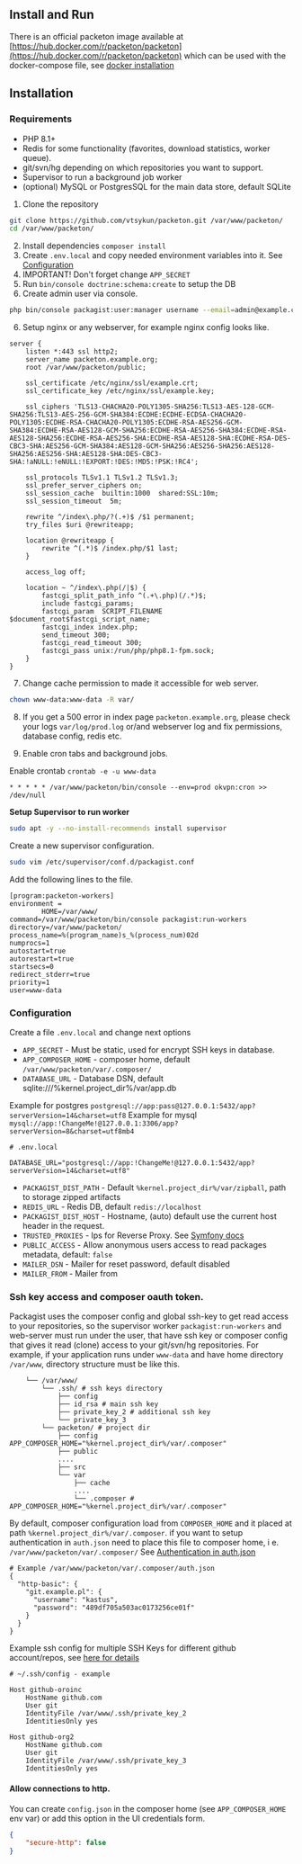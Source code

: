 Install and Run
----------------

There is an official packeton image available at [https://hub.docker.com/r/packeton/packeton](https://hub.docker.com/r/packeton/packeton)
which can be used with the docker-compose file, see [docker installation](installation-docker.md)

Installation
------------

### Requirements

- PHP 8.1+
- Redis for some functionality (favorites, download statistics, worker queue).
- git/svn/hg depending on which repositories you want to support.
- Supervisor to run a background job worker
- (optional) MySQL or PostgresSQL for the main data store, default SQLite

1. Clone the repository

```bash
git clone https://github.com/vtsykun/packeton.git /var/www/packeton/
cd /var/www/packeton/
```

2. Install dependencies `composer install`
3. Create `.env.local` and copy needed environment variables into it. See [Configuration](#configuration)
4. IMPORTANT! Don't forget change `APP_SECRET`
4. Run `bin/console doctrine:schema:create` to setup the DB
5. Create admin user via console.

```bash
php bin/console packagist:user:manager username --email=admin@example.com --password=123456 --admin 
```

6. Setup nginx or any webserver, for example nginx config looks like.

```
server {
    listen *:443 ssl http2;
    server_name packeton.example.org;
    root /var/www/packeton/public;

    ssl_certificate /etc/nginx/ssl/example.crt;
    ssl_certificate_key /etc/nginx/ssl/example.key;

    ssl_ciphers 'TLS13-CHACHA20-POLY1305-SHA256:TLS13-AES-128-GCM-SHA256:TLS13-AES-256-GCM-SHA384:ECDHE:ECDHE-ECDSA-CHACHA20-POLY1305:ECDHE-RSA-CHACHA20-POLY1305:ECDHE-RSA-AES256-GCM-SHA384:ECDHE-RSA-AES128-GCM-SHA256:ECDHE-RSA-AES256-SHA384:ECDHE-RSA-AES128-SHA256:ECDHE-RSA-AES256-SHA:ECDHE-RSA-AES128-SHA:ECDHE-RSA-DES-CBC3-SHA:AES256-GCM-SHA384:AES128-GCM-SHA256:AES256-SHA256:AES128-SHA256:AES256-SHA:AES128-SHA:DES-CBC3-SHA:!aNULL:!eNULL:!EXPORT:!DES:!MD5:!PSK:!RC4';

    ssl_protocols TLSv1.1 TLSv1.2 TLSv1.3;
    ssl_prefer_server_ciphers on;
    ssl_session_cache  builtin:1000  shared:SSL:10m;
    ssl_session_timeout  5m;

    rewrite ^/index\.php/?(.+)$ /$1 permanent;
    try_files $uri @rewriteapp;

    location @rewriteapp {
        rewrite ^(.*)$ /index.php/$1 last;
    }

    access_log off;

    location ~ ^/index\.php(/|$) {
        fastcgi_split_path_info ^(.+\.php)(/.*)$;
        include fastcgi_params;
        fastcgi_param  SCRIPT_FILENAME $document_root$fastcgi_script_name;
        fastcgi_index index.php;
        send_timeout 300;
        fastcgi_read_timeout 300;
        fastcgi_pass unix:/run/php/php8.1-fpm.sock;
    }
}
```

7. Change cache permission to made it accessible for web server.

```bash
chown www-data:www-data -R var/
```

8. If you get a 500 error in index page `packeton.example.org`, please check your logs `var/log/prod.log` or/and webserver log
and fix permissions, database config, redis etc.

9. Enable cron tabs and background jobs.

Enable crontab `crontab -e -u www-data`

```
* * * * * /var/www/packeton/bin/console --env=prod okvpn:cron >> /dev/null
```

**Setup Supervisor to run worker**

```bash
sudo apt -y --no-install-recommends install supervisor
```

Create a new supervisor configuration.

```bash
sudo vim /etc/supervisor/conf.d/packagist.conf
```
Add the following lines to the file.

```
[program:packeton-workers]
environment =
        HOME=/var/www/
command=/var/www/packeton/bin/console packagist:run-workers
directory=/var/www/packeton/
process_name=%(program_name)s_%(process_num)02d
numprocs=1
autostart=true
autorestart=true
startsecs=0
redirect_stderr=true
priority=1
user=www-data
```

### Configuration

Create a file `.env.local` and change next options

- `APP_SECRET` - Must be static, used for encrypt SSH keys in database.
- `APP_COMPOSER_HOME` - composer home, default `/var/www/packeton/var/.composer/`
- `DATABASE_URL` - Database DSN, default sqlite:///%kernel.project_dir%/var/app.db

Example for postgres `postgresql://app:pass@127.0.0.1:5432/app?serverVersion=14&charset=utf8`
Example for mysql `mysql://app:!ChangeMe!@127.0.0.1:3306/app?serverVersion=8&charset=utf8mb4`

```
# .env.local

DATABASE_URL="postgresql://app:!ChangeMe!@127.0.0.1:5432/app?serverVersion=14&charset=utf8"
```

- `PACKAGIST_DIST_PATH` - Default `%kernel.project_dir%/var/zipball`, path to storage zipped artifacts 
- `REDIS_URL` - Redis DB, default `redis://localhost`
- `PACKAGIST_DIST_HOST` - Hostname, (auto) default use the current host header in the request.
- `TRUSTED_PROXIES` - Ips for Reverse Proxy. See [Symfony docs](https://symfony.com/doc/current/deployment/proxies.html)
- `PUBLIC_ACCESS` - Allow anonymous users access to read packages metadata, default: `false`
- `MAILER_DSN` - Mailer for reset password, default disabled
- `MAILER_FROM` - Mailer from

### Ssh key access and composer oauth token.

Packagist uses the composer config and global ssh-key to get read access to your repositories, so
the supervisor worker `packagist:run-workers` and web-server must run under the user,
that have ssh key or composer config that gives it read (clone) access to your git/svn/hg repositories.
For example, if your application runs under `www-data` and have home directory `/var/www`, directory
structure must be like this.

```
    └── /var/www/
        └── .ssh/ # ssh keys directory
            ├── config
            ├── id_rsa # main ssh key
            ├── private_key_2 # additional ssh key
            └── private_key_3
        └── packeton/ # project dir
            ├── config APP_COMPOSER_HOME="%kernel.project_dir%/var/.composer"
            ├── public 
            ....
            ├── src 
            └── var
                ├── cache
                ....
                └── .composer # APP_COMPOSER_HOME="%kernel.project_dir%/var/.composer"
```

By default, composer configuration load from `COMPOSER_HOME` and it placed at path `%kernel.project_dir%/var/.composer`.
if you want to setup authentication in `auth.json` need to place this file to composer home, i e. `/var/www/packeton/var/.composer/`
See [Authentication in auth.json](https://getcomposer.org/doc/articles/authentication-for-private-packages.md#authentication-in-auth-json-per-project)

```
# Example /var/www/packeton/var/.composer/auth.json
{ 
  "http-basic": {
    "git.example.pl": {
      "username": "kastus",
      "password": "489df705a503ac0173256ce01f"
    }
  }
}
```

Example ssh config for multiple SSH Keys for different github account/repos,
see [here for details](https://gist.github.com/jexchan/2351996)

```
# ~/.ssh/config - example

Host github-oroinc
	HostName github.com
	User git
	IdentityFile /var/www/.ssh/private_key_2
	IdentitiesOnly yes

Host github-org2
	HostName github.com
	User git
	IdentityFile /var/www/.ssh/private_key_3
	IdentitiesOnly yes

```

#### Allow connections to http.

You can create `config.json` in the composer home (see `APP_COMPOSER_HOME` env var) or add this option
in the UI credentials form.

```json
{
    "secure-http": false
}
```
